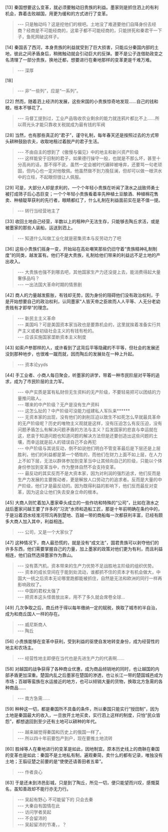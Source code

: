 
[13] 秦国想要这么变革，就必须要触动旧贵族的利益。墨家则是抓住泗上的有利机会，靠着击败越国，用更为缓和的方式进行了变革。
>--- 只是触动吗？这是挖他们的根吧。土地没了难道要他们自降身份去经商？经商是不可能经商的，这辈子都不可能经商的，只能拼死和秦君干一下子，鱼死网破这样子。<br>

[14] 秦国丢了西河，本身贵族的利益就受到了巨大损害，只能瓜分秦国内部的土地，彼此之间矛盾身后，稍微触动就会引动巨大的反弹。要不是公子连借助政变之名清理了一部分贵族，换地迁都，想要进行在秦地那样的变革更是千难万难。
>--- 深厚<br>

[18] 
>--- 非“一些列”，应是“一系列”。<br>

[22] 然而，随着泗上经济的发展，这些宋国的小贵族惊奇地发现……自己的钱和粮，根本不够花了。
>--- 马督工提到过，工业产品吸收农业剩余的能力就连鸦片都比不上……所以蒋光头才能只靠收关税就成为最有钱的军阀<br>

[28] 当然，也有那些真正的“君子”，谨守礼制，每年春天还是按照过去的方式带头耕种鼓励农夫，收取地租过着脱产的君子生活。
>--- 不由自主的想到了《傲慢与偏见》中的地主和新兴资产阶级<br>
>--- 这样能安于旧制的君子，如果德行操守一般，也就是不那么坏，甚至十分高尚的话，那不得不说，虽然一定会被时代碾碎被唾弃，还要骂一句老顽固，但内心也一定对他敬佩。他虽然做不到力挽狂澜，但却可以做一根洪水中的立柱，不起眼但很让人佩服。<br>

[29] 可是，大部分人却是求利的，一个个年轻小贵族在听闻了潡水之战致师勇士被打成筛子后心态巨变；一个个年轻小贵族看着率先种植土豆酿酒、种植棉花售卖、种植靛草获利的先行者，眼睛都红了，什么礼制在利益面前实在是不值一提。
>--- 转行当经营地主了<br>

[33] 收回土地自己经营，半数以上的租种户无法生存，只能够去陶丘求活，或是被墨家的那些人装船，运送到泗上。
>--- 知道什么叫做工业化就是密集资本与反劳动力了吧<br>

[36] 这些小贵族们摇身一变，开始站在高处嘲笑那些仍旧守着“贵族精神礼制制度”的同类，越发富有。他们不是大贵族，礼制给他们带来的利益远不足土地的产出收入。
>--- 大贵族也强不到哪去吧，其他国家生产力还没提上去，能消费得起大量奢侈品吗？<br>
>--- 一出法国大革命时期的情景剧<br>

[42] 商人的力量越发膨胀，有钱却无势，因为身份的阻碍他们没有政治权利，于是开始想要自己的政治权利，认同墨家“人皆天帝之臣故而人人平等、人无分老幼贵贱有才即举”的理念。
>--- 新民主主义革命<br>
>--- 美国吗？可是美国资本家当政也是要靠机会的，这里就挨着准备实行共产主义或者初级社会主义的有钱有枪的。<br>
>--- 应该实施国家垄断资本主义制度<br>

[43] 如索卢参那样的人，或许看到了这背后平等隐藏的不平等，但社会的发展还没到那种地步，也很难一蹴而就，因而陶丘的发展处在一种上升起。
>--- 资本论yyds<br>

[44] 手工业者、小商人每日聚会，听墨家的讲学，带着一种市民阶层对平等的追求，成为了市民阶层的主力军。
>--- 中产实质是富有私财但无生资料的无产阶级，不要轻易把可以团结的力量推问敌人。<br>
>--- 哪来的中产阶级？无产是没有生产资料<br>
>--- 这怎么扯的？中产阶级可没能力组建私人军队来******<br>
>--- 无资本家的出现，没有他们的剥削压迫以致生不如死怎么早就最具革命的无产阶级呢？历史的唯物主义观就是这样，没有压迫怎么有反压迫，没有问题矛盾怎么有解决问题矛盾的方法与主义？后发国家的悲哀与幸运就在这，悲哀于知道问题也知道问题的解决方法但是还要创造出这些问题的土壤，而幸运就是前人的错误自己不会再犯<br>
>--- 中产阶级与其说反动，倒不如说他们明白不管变革最后是下层还是上层胜利，他们的利益都是第一个牺牲的，而他们在财力上面不如上层，在人力上不如下层，无法以群体参加到变革当中让其倾向自己的阶级，只能以个体身份参加到变革当中，作为整体自然不会支持变革。<br>
>--- 最反动的其实反而不是大资本家，因为对利润的强烈追求，他们反而是生产力发展的主要推动者，更是解放人口劳动力的追求者。反而是大量的中产阶级，他们才是最反动的。因为既得利益的影响下，他们反而最反对变革，因为这会让他们失去安身立命的根本。<br>

[45] 大商人则忙着加入墨家牵头成立的一些作坊和特殊的“公司”，比如在潡水之战后墨家问越王要了许多的“习流”水师和造船工匠，那是十年前明确在条约中的，于是沿着泗水经淮河邗沟再到楚地、百越一带的商船每一次都获利丰富，已经有颇多大商人加入其中，利益相连。
>--- 公司，又是一个大家伙了<br>

[47] 这种情况下，商人最恐慌的，就是没有“成文法”，国君贵族可以剥夺他们的许多东西，他们需要掌握自己的力量，加上墨家的政策对他们更为有利，而且利益相连，他们自然选择墨家作为靠山。
>--- 没有蒸汽机，资本带来的生产力优势不足战胜地主阶级的组织优势。<br>
>--- 资本的成长空间在于能到处流动，谁都抓不住的资本才有机会做大，中国大一统之后资本无论哪里跑都能被抓住，自然是无法和欧洲的同行一样再影响政权了。<br>
>--- 中国的君权太强了<br>
>--- 把资本这头怪兽放出来，用不了多久就会席卷全球…<br>

[49] 几次争取之后，商丘终于得以每年缴纳一定的赋税，换取了城市的半自治，成为和商丘国人一样的存在。
>--- 威尼斯商人<br>
>--- 陶丘<br>

[56] 小贵族能够在变革中获利，受到利益的驱使自发地转变身份，成为经营性的地主和农场主。
>--- 经营性地主即便在当代也是先进生产力的代表啊……<br>

[58] 对越国的战争获得了各种商业优惠，成为商品倾销地的同时，也让越国的内部矛盾更加深重。楚国内乱之后墨家在楚国的渗透，也让长江一带的楚国城邑成为市场；百越等蛮族在水运接近的地方，也可以倾销大量的货物，换取北方急需的各种商品……
>--- 南方急需……<br>

[59] 种种这一切，都是秦国所不具备的条件，所以秦国只能实行“授田制”，因为土地是秦国最大的收入，一旦放开土地买卖，实行泗上这样的制度，只怕“民众皆怨”，都想退回到至少还有土地可以耕种的年代。
>--- 越来越觉得秦国和历史上的俄国一样了。<br>
>--- 所以四十年前要包产到户，现在要推土地流转<br>

[60] 胜绰等人在秦地进行的变革是如此，因地制宜。原本历史线上的商鞅在秦国的变革也是如此：秦国不是土地私有制，遍观秦简，卖什么的都有记录，唯独没有土地；王翦征楚之前要的是“使使还请善田者五辈”。
>--- 作者良心<br>

[63] 于是还未到沛邑彭城，只是到了陶丘，所见一切，便只能望而兴叹，感慨莫名，虽知善政却不能行亦无力行。
>--- 吴起有野心 不可能留下的 只会去秦<br>
>--- 大秦自有国情在此<br>
>--- 访问学者吴起<br>
>--- 不会留沛的<br>
>--- 吴起留沛的节凑，，？<br>
